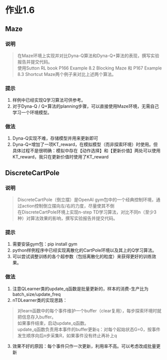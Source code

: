 # 作业1.6
## Maze
### 说明
> 在Maze环境上实现并对比Dyna-Q算法和Dyna-Q+算法的表现，撰写实验报告并提交代码。<br>
> 使用Sutton RL book P166 Example 8.2 Blocking Maze 和 P167 Example 8.3 Shortcut Maze两个例子来对比上述两个算法。
### 提示
1. 样例中已经实现Q学习算法可供参考。
2. 对于Dyna-Q / Q+算法的planning步骤，可以直接使用Maze环境，无需自己学习一个环境模型。
### 做法
1. Dyna-Q实现不难，存储模型并用来更新即可
2. Dyna-Q+增加了一项KT_reward，在模拟模型（而非探索环境）时使用。但具体过程不是很明确：模拟中存在【动作选择】和【更新价值】两处可以使用KT_reward，我只在更新价值时使用了KT_reward

## DiscreteCartPole
### 说明
> DiscreteCartPole（倒立摆）是OpenAI gym包中的一个经典控制环境，通过action控制倒立摆向左/右的力度，尽量使其不倒<br>
> 在DiscreteCartPole环境上实现n-step TD学习算法，对比不同n（至少3种）对算法效果的影响，撰写实验报告并提交代码。
### 提示
1. 需要安装gym包：pip install gym
2. python样例程序中已经实现离散化的CartPole环境以及其上的Q学习算法。
3. 可以尝试调整训练的各个超参数（包括离散化的粒度）来获得更好的训练效果。
### 做法
1. 注意QLearner类的update_q函数是批量更新的，样本的消费-生产比为batch_size/update_freq
2. nTDLearner类的实现思路：
  > 对learn函数中的每个事件维护一个buffer（clear复用），每步探索环境时就把信息存入buffer。<br>
  > 如果事件结束，启动update_q函数。<br>
  > update_q函数负责用本事件的buffer更新q：对每个起始状态G=0，按事件发生顺序向后n步采集R，如果事件没有终止再补上q
3. 效果不好的原因：每个事件只作一次更新，利用率不高。可以考虑改成批量更新